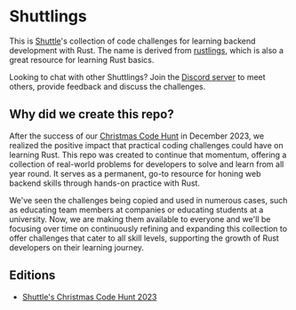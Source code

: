 # Shuttlings

This is [Shuttle](https://www.shuttle.rs/)'s collection of code challenges for learning backend development with Rust. The name is derived from [rustlings](https://github.com/rust-lang/rustlings), which is also a great resource for learning Rust basics.

Looking to chat with other Shuttlings? Join the [Discord server](https://discord.gg/shuttle) to meet others, provide feedback and discuss the challenges.

## Why did we create this repo?

After the success of our [Christmas Code Hunt](https://shuttle.rs/cch) in December 2023, we realized the positive impact that practical coding challenges could have on learning Rust. This repo was created to continue that momentum, offering a collection of real-world problems for developers to solve and learn from all year round. It serves as a permanent, go-to resource for honing web backend skills through hands-on practice with Rust.

We've seen the challenges being copied and used in numerous cases, such as educating team members at companies or educating students at a university. Now, we are making them available to everyone and we'll be focusing over time on continuously refining and expanding this collection to offer challenges that cater to all skill levels, supporting the growth of Rust developers on their learning journey.

## Editions

- [Shuttle's Christmas Code Hunt 2023](cch23/README.md)
